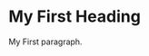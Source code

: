 <html>
<head>
<title>Wanana</title>
</head>
<body>
</html>

<head>
<h1> My First Heading </h1>
<p> My First paragraph. </p>
